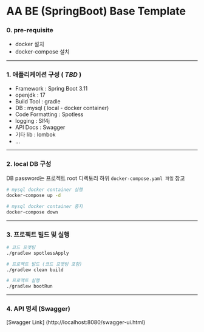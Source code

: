 # AA BE (SpringBoot) Base Template


### 0. pre-requisite
* docker 설치
* docker-compose 설치
***

### 1. 애플리케이션 구성 ( _TBD_ )
* Framework : Spring Boot 3.11
* openjdk : 17
* Build Tool : gradle
* DB : mysql ( local - docker container)
* Code Formatting : Spotless
* logging : Slf4j
* API Docs : Swagger
* 기타 lib : lombok
* ...
***

### 2. local DB 구성
DB password는 프로젝트 root 디렉토리 하위 `docker-compose.yaml 파일` 참고
```bash
# mysql docker container 실행
docker-compose up -d

# mysql docker container 중지
docker-compose down
```
***

### 3. 프로젝트 빌드 및 실행
```bash
# 코드 포맷팅
./gradlew spotlessApply

# 프로젝트 빌드 (코드 포맷팅 포함)
./gradlew clean build

# 프로젝트 실행
./gradlew bootRun
```
***

### 4. API 명세 (Swagger)
[Swagger Link] (http://localhost:8080/swagger-ui.html)
